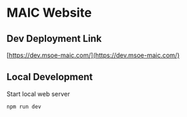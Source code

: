 # MAIC Website

## Dev Deployment Link

[https://dev.msoe-maic.com/](https://dev.msoe-maic.com/)

## Local Development

Start local web server

```bash
npm run dev
```